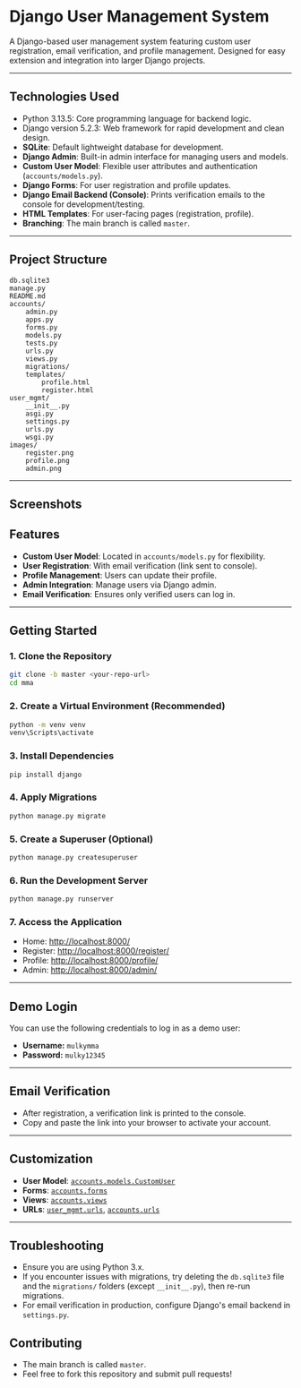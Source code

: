 # Django User Management System

A Django-based user management system featuring custom user registration, email verification, and profile management. Designed for easy extension and integration into larger Django projects.

---

## Technologies Used

- Python 3.13.5: Core programming language for backend logic.
- Django version 5.2.3: Web framework for rapid development and clean design.
- **SQLite**: Default lightweight database for development.
- **Django Admin**: Built-in admin interface for managing users and models.
- **Custom User Model**: Flexible user attributes and authentication (`accounts/models.py`).
- **Django Forms**: For user registration and profile updates.
- **Django Email Backend (Console)**: Prints verification emails to the console for development/testing.
- **HTML Templates**: For user-facing pages (registration, profile).
- **Branching**: The main branch is called `master`.

---

## Project Structure

```
db.sqlite3
manage.py
README.md
accounts/
    admin.py
    apps.py
    forms.py
    models.py
    tests.py
    urls.py
    views.py
    migrations/
    templates/
        profile.html
        register.html
user_mgmt/
    __init__.py
    asgi.py
    settings.py
    urls.py
    wsgi.py
images/
    register.png
    profile.png
    admin.png
```

---

## Screenshots



## Features

- **Custom User Model**: Located in `accounts/models.py` for flexibility.
- **User Registration**: With email verification (link sent to console).
- **Profile Management**: Users can update their profile.
- **Admin Integration**: Manage users via Django admin.
- **Email Verification**: Ensures only verified users can log in.

---

## Getting Started

### 1. Clone the Repository

```sh
git clone -b master <your-repo-url>
cd mma
```

### 2. Create a Virtual Environment (Recommended)

```sh
python -m venv venv
venv\Scripts\activate
```

### 3. Install Dependencies

```sh
pip install django
```

### 4. Apply Migrations

```sh
python manage.py migrate
```

### 5. Create a Superuser (Optional)

```sh
python manage.py createsuperuser
```

### 6. Run the Development Server

```sh
python manage.py runserver
```

### 7. Access the Application

- Home: [http://localhost:8000/](http://localhost:8000/)
- Register: [http://localhost:8000/register/](http://localhost:8000/register/)
- Profile: [http://localhost:8000/profile/](http://localhost:8000/profile/)
- Admin: [http://localhost:8000/admin/](http://localhost:8000/admin/)

---

## Demo Login

You can use the following credentials to log in as a demo user:

- **Username:** `mulkymma`
- **Password:** `mulky12345`

---

## Email Verification

- After registration, a verification link is printed to the console.
- Copy and paste the link into your browser to activate your account.

---

## Customization

- **User Model**: [`accounts.models.CustomUser`](accounts/models.py)
- **Forms**: [`accounts.forms`](accounts/forms.py)
- **Views**: [`accounts.views`](accounts/views.py)
- **URLs**: [`user_mgmt.urls`](user_mgmt/urls.py), [`accounts.urls`](accounts/urls.py)

---

## Troubleshooting

- Ensure you are using Python 3.x.
- If you encounter issues with migrations, try deleting the `db.sqlite3` file and the `migrations/` folders (except `__init__.py`), then re-run migrations.
- For email verification in production, configure Django's email backend in `settings.py`.



## Contributing

- The main branch is called `master`.
- Feel free to fork this repository and submit pull requests!
